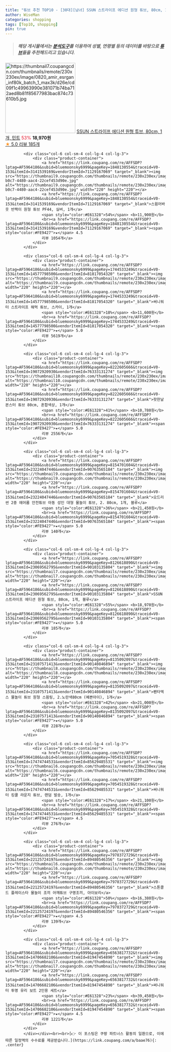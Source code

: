```yaml
---
title: "튜브 추천 TOP10 - [30대][남녀] SSUN 스트라이프 에디션 원형 튜브, 80cm, 1개, 민트"
author: WiseMan
categories: shopping
tags: [Top10, shopping]
pin: true
---
```


> ##### 해당 게시물에서는 [**분석도구**](https://itemscout.io/)를 이용하여 **성별**, **연령별** 등의 데이터를 바탕으로 [**튜브**](https://link.coupang.com/a/baae76)들을 추천해드리고 있습니다.
<div class="container"><div class="row">
            <div class="col-6 col-sm-4 col-lg-4 col-lg-3">
                <div class="product-container">
                    <a href="https://link.coupang.com/re/AFFSDP?lptag=AF5964186&subid=bluemoonsky6999&pageKey=8126618890&traceid=V0-153&itemId=23069562780&vendorItemId=90103135840" target="_blank"><img src="https://thumbnail7.coupangcdn.com/thumbnails/remote/230x230ex/image/0820_amir_esrgan_inf80k_batch_1_max3k/d26e/cd09f1c49963990e381071b74ba712aed8b81f85677983bac874c73610b5.jpg" alt="https://thumbnail7.coupangcdn.com/thumbnails/remote/230x230ex/image/0820_amir_esrgan_inf80k_batch_1_max3k/d26e/cd09f1c49963990e381071b74ba712aed8b81f85677983bac874c73610b5.jpg" width="220" height="220"></a>
                    <a href="https://link.coupang.com/re/AFFSDP?lptag=AF5964186&subid=bluemoonsky6999&pageKey=8126618890&traceid=V0-153&itemId=23069562780&vendorItemId=90103135840" target="_blank">SSUN 스트라이프 에디션 원형 튜브, 80cm, 1개, 민트</a>
                    <span style="color:#E61328">53%</span> <b>18,970원</b>
                    <br><a href="https://link.coupang.com/re/AFFSDP?lptag=AF5964186&subid=bluemoonsky6999&pageKey=8126618890&traceid=V0-153&itemId=23069562780&vendorItemId=90103135840" target="_blank"><span style="color:#FE9427">★</span> 5.0
                    리뷰 185개</a>
                </div>
            </div>
            
            <div class="col-6 col-sm-4 col-lg-4 col-lg-3">
                <div class="product-container">
                    <a href="https://link.coupang.com/re/AFFSDP?lptag=AF5964186&subid=bluemoonsky6999&pageKey=1848130554&traceid=V0-153&itemId=3141539169&vendorItemId=71129167069" target="_blank"><img src="https://thumbnail9.coupangcdn.com/thumbnails/remote/230x230ex/image/retail/images/2020/07/20/14/0/bcf05622-b0c7-4480-aac4-22cef453d90e.jpg" alt="https://thumbnail9.coupangcdn.com/thumbnails/remote/230x230ex/image/retail/images/2020/07/20/14/0/bcf05622-b0c7-4480-aac4-22cef453d90e.jpg" width="220" height="220"></a>
                    <a href="https://link.coupang.com/re/AFFSDP?lptag=AF5964186&subid=bluemoonsky6999&pageKey=1848130554&traceid=V0-153&itemId=3141539169&vendorItemId=71129167069" target="_blank">스윔어바웃 반짝이 원형 튜브 PF44, 실버, 1개</a>
                    <span style="color:#E61328">54%</span> <b>11,900원</b>
                    <br><a href="https://link.coupang.com/re/AFFSDP?lptag=AF5964186&subid=bluemoonsky6999&pageKey=1848130554&traceid=V0-153&itemId=3141539169&vendorItemId=71129167069" target="_blank"><span style="color:#FE9427">★</span> 4.5
                    리뷰 1054개</a>
                </div>
            </div>
            
            <div class="col-6 col-sm-4 col-lg-4 col-lg-3">
                <div class="product-container">
                    <a href="https://link.coupang.com/re/AFFSDP?lptag=AF5964186&subid=bluemoonsky6999&pageKey=1744533249&traceid=V0-153&itemId=14577798500&vendorItemId=81817054320" target="_blank"><img src="https://thumbnail9.coupangcdn.com/thumbnails/remote/230x230ex/image/0820_amir_esrgan_inf80k_batch_0_max3k/c36e/94195bd6a015a779c1269afb6c5a7ced0407933a47b112b72ccddd81301c.png" alt="https://thumbnail9.coupangcdn.com/thumbnails/remote/230x230ex/image/0820_amir_esrgan_inf80k_batch_0_max3k/c36e/94195bd6a015a779c1269afb6c5a7ced0407933a47b112b72ccddd81301c.png" width="220" height="220"></a>
                    <a href="https://link.coupang.com/re/AFFSDP?lptag=AF5964186&subid=bluemoonsky6999&pageKey=1744533249&traceid=V0-153&itemId=14577798500&vendorItemId=81817054320" target="_blank">써니워터 스트라이프 해먹 튜브, 스카이, 1개</a>
                    <span style="color:#E61328">18%</span> <b>11,600원</b>
                    <br><a href="https://link.coupang.com/re/AFFSDP?lptag=AF5964186&subid=bluemoonsky6999&pageKey=1744533249&traceid=V0-153&itemId=14577798500&vendorItemId=81817054320" target="_blank"><span style="color:#FE9427">★</span> 5.0
                    리뷰 5619개</a>
                </div>
            </div>
            
            <div class="col-6 col-sm-4 col-lg-4 col-lg-3">
                <div class="product-container">
                    <a href="https://link.coupang.com/re/AFFSDP?lptag=AF5964186&subid=bluemoonsky6999&pageKey=8222605666&traceid=V0-153&itemId=19072920930&vendorItemId=76333131274" target="_blank"><img src="https://thumbnail10.coupangcdn.com/thumbnails/remote/230x230ex/image/0820_amir_esrgan_inf80k_batch_0_max3k/30ec/032ddf2f6f59173b197881b202bcbc035834595c2a40bffe984ba5dd3884.jpg" alt="https://thumbnail10.coupangcdn.com/thumbnails/remote/230x230ex/image/0820_amir_esrgan_inf80k_batch_0_max3k/30ec/032ddf2f6f59173b197881b202bcbc035834595c2a40bffe984ba5dd3884.jpg" width="220" height="220"></a>
                    <a href="https://link.coupang.com/re/AFFSDP?lptag=AF5964186&subid=bluemoonsky6999&pageKey=8222605666&traceid=V0-153&itemId=19072920930&vendorItemId=76333131274" target="_blank">핫한날 몬스터 튜브 80cm, 혼합색상, 1개</a>
                    <span style="color:#E61328">41%</span> <b>10,780원</b>
                    <br><a href="https://link.coupang.com/re/AFFSDP?lptag=AF5964186&subid=bluemoonsky6999&pageKey=8222605666&traceid=V0-153&itemId=19072920930&vendorItemId=76333131274" target="_blank"><span style="color:#FE9427">★</span> 5.0
                    리뷰 2556개</a>
                </div>
            </div>
            
            <div class="col-6 col-sm-4 col-lg-4 col-lg-3">
                <div class="product-container">
                    <a href="https://link.coupang.com/re/AFFSDP?lptag=AF5964186&subid=bluemoonsky6999&pageKey=8154701604&traceid=V0-153&itemId=23224047446&vendorItemId=90763565184" target="_blank"><img src="https://thumbnail9.coupangcdn.com/thumbnails/remote/230x230ex/image/0820_amir_esrgan_inf80k_batch_3_max3k/3acc/3dd67fe0e837160b7a048860df0591f45c7c0419c2fc2e3a06fc139631eb.png" alt="https://thumbnail9.coupangcdn.com/thumbnails/remote/230x230ex/image/0820_amir_esrgan_inf80k_batch_3_max3k/3acc/3dd67fe0e837160b7a048860df0591f45c7c0419c2fc2e3a06fc139631eb.png" width="220" height="220"></a>
                    <a href="https://link.coupang.com/re/AFFSDP?lptag=AF5964186&subid=bluemoonsky6999&pageKey=8154701604&traceid=V0-153&itemId=23224047446&vendorItemId=90763565184" target="_blank">오드리썬 2중 에어룸 안전튜브 아동 성인 대형 물놀이 튜브, 2. 80cm, 1개, 블루</a>
                    <span style="color:#E61328">36%</span> <b>21,450원</b>
                    <br><a href="https://link.coupang.com/re/AFFSDP?lptag=AF5964186&subid=bluemoonsky6999&pageKey=8154701604&traceid=V0-153&itemId=23224047446&vendorItemId=90763565184" target="_blank"><span style="color:#FE9427">★</span> 5.0
                    리뷰 140개</a>
                </div>
            </div>
            
            <div class="col-6 col-sm-4 col-lg-4 col-lg-3">
                <div class="product-container">
                    <a href="https://link.coupang.com/re/AFFSDP?lptag=AF5964186&subid=bluemoonsky6999&pageKey=8126618890&traceid=V0-153&itemId=23069562795&vendorItemId=90103135804" target="_blank"><img src="https://thumbnail7.coupangcdn.com/thumbnails/remote/230x230ex/image/vendor_inventory/21b0/3ac40ff4ff75f005b853fcb4ec06ed9304c7b9b051984b93f28c5618d2e9.jpg" alt="https://thumbnail7.coupangcdn.com/thumbnails/remote/230x230ex/image/vendor_inventory/21b0/3ac40ff4ff75f005b853fcb4ec06ed9304c7b9b051984b93f28c5618d2e9.jpg" width="220" height="220"></a>
                    <a href="https://link.coupang.com/re/AFFSDP?lptag=AF5964186&subid=bluemoonsky6999&pageKey=8126618890&traceid=V0-153&itemId=23069562795&vendorItemId=90103135804" target="_blank">SSUN 스트라이프 에디션 원형 튜브, 80cm, 1개, 블루</a>
                    <span style="color:#E61328">55%</span> <b>18,970원</b>
                    <br><a href="https://link.coupang.com/re/AFFSDP?lptag=AF5964186&subid=bluemoonsky6999&pageKey=8126618890&traceid=V0-153&itemId=23069562795&vendorItemId=90103135804" target="_blank"><span style="color:#FE9427">★</span> 5.0
                    리뷰 185개</a>
                </div>
            </div>
            
            <div class="col-6 col-sm-4 col-lg-4 col-lg-3">
                <div class="product-container">
                    <a href="https://link.coupang.com/re/AFFSDP?lptag=AF5964186&subid=bluemoonsky6999&pageKey=8135092097&traceid=V0-153&itemId=23107571413&vendorItemId=90140846894" target="_blank"><img src="https://thumbnail8.coupangcdn.com/thumbnails/remote/230x230ex/image/vendor_inventory/68ca/5e887c1da9bee3003fe9d23809dda38f0ca0f69626aecc5cfa359761f98b.png" alt="https://thumbnail8.coupangcdn.com/thumbnails/remote/230x230ex/image/vendor_inventory/68ca/5e887c1da9bee3003fe9d23809dda38f0ca0f69626aecc5cfa359761f98b.png" width="220" height="220"></a>
                    <a href="https://link.coupang.com/re/AFFSDP?lptag=AF5964186&subid=bluemoonsky6999&pageKey=8135092097&traceid=V0-153&itemId=23107571413&vendorItemId=90140846894" target="_blank">펜타엑스 물놀이 튜브 원형 스윔링, 2.노란색80cm (예쁜아이), 1개</a>
                    <span style="color:#E61328">42%</span> <b>21,000원</b>
                    <br><a href="https://link.coupang.com/re/AFFSDP?lptag=AF5964186&subid=bluemoonsky6999&pageKey=8135092097&traceid=V0-153&itemId=23107571413&vendorItemId=90140846894" target="_blank"><span style="color:#FE9427">★</span> 5.0
                    리뷰 228개</a>
                </div>
            </div>
            
            <div class="col-6 col-sm-4 col-lg-4 col-lg-3">
                <div class="product-container">
                    <a href="https://link.coupang.com/re/AFFSDP?lptag=AF5964186&subid=bluemoonsky6999&pageKey=7054519328&traceid=V0-153&itemId=17474744531&vendorItemId=85629485531" target="_blank"><img src="https://thumbnail6.coupangcdn.com/thumbnails/remote/230x230ex/image/0820_amir_esrgan_inf80k_batch_0_max3k/bbb9/6ef397c52f436c9ffc1ddeba12903eb57e0d7e1153bcaa18276e069556df.jpg" alt="https://thumbnail6.coupangcdn.com/thumbnails/remote/230x230ex/image/0820_amir_esrgan_inf80k_batch_0_max3k/bbb9/6ef397c52f436c9ffc1ddeba12903eb57e0d7e1153bcaa18276e069556df.jpg" width="220" height="220"></a>
                    <a href="https://link.coupang.com/re/AFFSDP?lptag=AF5964186&subid=bluemoonsky6999&pageKey=7054519328&traceid=V0-153&itemId=17474744531&vendorItemId=85629485531" target="_blank">써니워터 킹쿨 라운지 튜브, 랜덤 발송, 1개</a>
                    <span style="color:#E61328">17%</span> <b>21,100원</b>
                    <br><a href="https://link.coupang.com/re/AFFSDP?lptag=AF5964186&subid=bluemoonsky6999&pageKey=7054519328&traceid=V0-153&itemId=17474744531&vendorItemId=85629485531" target="_blank"><span style="color:#FE9427">★</span> 4.5
                    리뷰 276개</a>
                </div>
            </div>
            
            <div class="col-6 col-sm-4 col-lg-4 col-lg-3">
                <div class="product-container">
                    <a href="https://link.coupang.com/re/AFFSDP?lptag=AF5964186&subid=bluemoonsky6999&pageKey=7978372729&traceid=V0-153&itemId=22125724197&vendorItemId=89480546356" target="_blank"><img src="https://thumbnail6.coupangcdn.com/thumbnails/remote/230x230ex/image/0820_amir_esrgan_inf80k_batch_1_max3k/0557/ec3c576aecf9200ddc61d2abb6aba689ff659afc2ef1b539dd3f42b5f636.jpg" alt="https://thumbnail6.coupangcdn.com/thumbnails/remote/230x230ex/image/0820_amir_esrgan_inf80k_batch_1_max3k/0557/ec3c576aecf9200ddc61d2abb6aba689ff659afc2ef1b539dd3f42b5f636.jpg" width="220" height="220"></a>
                    <a href="https://link.coupang.com/re/AFFSDP?lptag=AF5964186&subid=bluemoonsky6999&pageKey=7978372729&traceid=V0-153&itemId=22125724197&vendorItemId=89480546356" target="_blank">스톤콜드 플레이스타 물놀이 조끼 어깨튜브 구명조끼, 아이보리</a>
                    <span style="color:#E61328">50%</span> <b>16,380원</b>
                    <br><a href="https://link.coupang.com/re/AFFSDP?lptag=AF5964186&subid=bluemoonsky6999&pageKey=7978372729&traceid=V0-153&itemId=22125724197&vendorItemId=89480546356" target="_blank"><span style="color:#FE9427">★</span> 4.5
                    리뷰 139개</a>
                </div>
            </div>
            
            <div class="col-6 col-sm-4 col-lg-4 col-lg-3">
                <div class="product-container">
                    <a href="https://link.coupang.com/re/AFFSDP?lptag=AF5964186&subid=bluemoonsky6999&pageKey=6563817732&traceid=V0-153&itemId=14706682106&vendorItemId=81947454890" target="_blank"><img src="https://thumbnail7.coupangcdn.com/thumbnails/remote/230x230ex/image/0820_amir_esrgan_inf80k_batch_0_max3k/ad74/37fdeb5be8adce5a6fb17cecd89ca64389a8a1125b7647b0dc43b3434d3c.jpg" alt="https://thumbnail7.coupangcdn.com/thumbnails/remote/230x230ex/image/0820_amir_esrgan_inf80k_batch_0_max3k/ad74/37fdeb5be8adce5a6fb17cecd89ca64389a8a1125b7647b0dc43b3434d3c.jpg" width="220" height="220"></a>
                    <a href="https://link.coupang.com/re/AFFSDP?lptag=AF5964186&subid=bluemoonsky6999&pageKey=6563817732&traceid=V0-153&itemId=14706682106&vendorItemId=81947454890" target="_blank">써니워터 투명 유리 보트 2인용 세트</a>
                    <span style="color:#E61328">23%</span> <b>39,450원</b>
                    <br><a href="https://link.coupang.com/re/AFFSDP?lptag=AF5964186&subid=bluemoonsky6999&pageKey=6563817732&traceid=V0-153&itemId=14706682106&vendorItemId=81947454890" target="_blank"><span style="color:#FE9427">★</span> 4.5
                    리뷰 1221개</a>
                </div>
            </div>
            </div></div><br><br>[👉 이 포스팅은 쿠팡 파트너스 활동의 일환으로, 이에 따른 일정액의 수수료를 제공받습니다.](https://link.coupang.com/a/baae76){: .center}